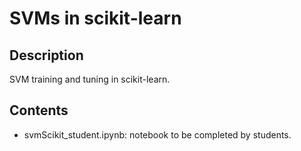 # SVMs in scikit-learn

## Description

SVM training and tuning in scikit-learn.

## Contents

* svmScikit_student.ipynb: notebook to be completed by students.

